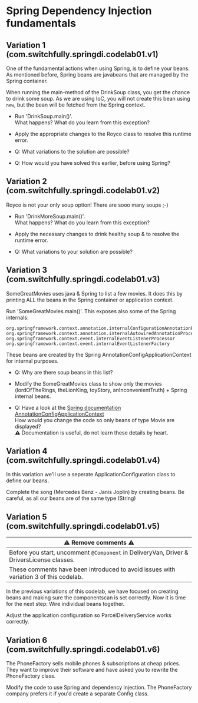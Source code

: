 # Spring Dependency Injection fundamentals

## Variation 1 (com.switchfully.springdi.codelab01.v1)
One of the fundamental actions when using Spring, is to define your beans.
As mentioned before, Spring beans are javabeans that are managed by the Spring container.

When running the main-method of the DrinkSoup class, you get the chance to drink some soup.
As we are using IoC, you will not create this bean using `new`, but the bean will be fetched from the Spring context.

* Run 'DrinkSoup.main()'. \
What happens? What do you learn from this exception? 
* Apply the appropriate changes to the Royco class to resolve this runtime error.


* Q: What variations to the solution are possible?
* Q: How would you have solved this earlier, before using Spring?

## Variation 2 (com.switchfully.springdi.codelab01.v2)
Royco is not your only soup option! There are sooo many soups ;-)

* Run 'DrinkMoreSoup.main()'. \
  What happens? What do you learn from this exception?
* Apply the necessary changes to drink healthy soup & to resolve the runtime error.


* Q: What variations to your solution are possible?

## Variation 3 (com.switchfully.springdi.codelab01.v3)
SomeGreatMovies uses java & Spring to list a few movies.
It does this by printing ALL the beans in the Spring container or application context.

Run 'SomeGreatMovies.main()'.
This exposes also some of the Spring internals:
```
org.springframework.context.annotation.internalConfigurationAnnotationProcessor
org.springframework.context.annotation.internalAutowiredAnnotationProcessor
org.springframework.context.event.internalEventListenerProcessor
org.springframework.context.event.internalEventListenerFactory
```
These beans are created by the Spring AnnotationConfigApplicationContext for internal purposes.

* Q: Why are there soup beans in this list?
* Modify the SomeGreatMovies class to show only the movies (lordOfTheRings, theLionKing, toyStory, anInconvenientTruth) + Spring internal beans.


* Q: Have a look at the [Spring documentation AnnotationConfigApplicationContext](https://docs.spring.io/spring/docs/current/javadoc-api/org/springframework/context/annotation/AnnotationConfigApplicationContext.html) \
How would you change the code so only beans of type Movie are displayed? \
⚠ Documentation is useful, do not learn these details by heart.

## Variation 4 (com.switchfully.springdi.codelab01.v4)
In this variation we'll use a seperate ApplicationConfiguration class to define our beans.

Complete the song (Mercedes Benz - Janis Joplin) by creating beans.
Be careful, as all our beans are of the same type (String)

## Variation 5 (com.switchfully.springdi.codelab01.v5)
| ⚠ Remove comments ⚠ |
|--- |
| Before you start, uncomment `@Component` in DeliveryVan, Driver & DriversLicense classes.|
| These comments have been introduced to avoid issues with variation 3 of this codelab. |

In the previous variations of this codelab, we have focused on creating beans and making sure the componentscan is set correctly.
Now it is time for the next step: Wire individual beans together.

Adjust the application configuration so ParcelDeliveryService works correctly.

## Variation 6 (com.switchfully.springdi.codelab01.v6)
The PhoneFactory sells mobile phones & subscriptions at cheap prices.
They want to improve their software and have asked you to rewrite the PhoneFactory class.

Modify the code to use Spring and dependency injection.
The PhoneFactory company prefers it if you'd create a separate Config class.
